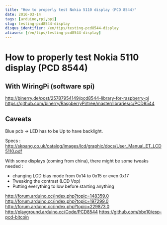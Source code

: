 ```yaml
---
title: "How to properly test Nokia 5110 display (PCD 8544)"
date: 2016-03-14
tags: [arduino,rpi,bpi]
slug: testing-pcd8544-display
disqus_identifier: /en/tips/testing-pcd8544-display
aliases: [/en/tips/testing-pcd8544-display]
---
```

# How to properly test Nokia 5110 display (PCD 8544)

## With WiringPi (software spi)

http://binerry.de/post/25787954149/pcd8544-library-for-raspberry-pi
https://github.com/binerry/RaspberryPi/tree/master/libraries/c/PCD8544

## Caveats

Blue pcb -> LED has to be Up to have backlight.

Specs : http://skpang.co.uk/catalog/images/lcd/graphic/docs/User_Manual_ET_LCD5110.pdf

With some displays (coming from china), there might be some tweaks needed :

 * changing LCD bias mode from 0x14 to 0x15 or even 0x17
 * Tweaking the contrast (LCD Vop)
 * Putting everything to low before starting anything

http://forum.arduino.cc/index.php?topic=148359.0
http://forum.arduino.cc/index.php?topic=197299.0
http://forum.arduino.cc/index.php?topic=229873.0
http://playground.arduino.cc/Code/PCD8544
https://github.com/bbx10/esp-pcd-bitcoin









